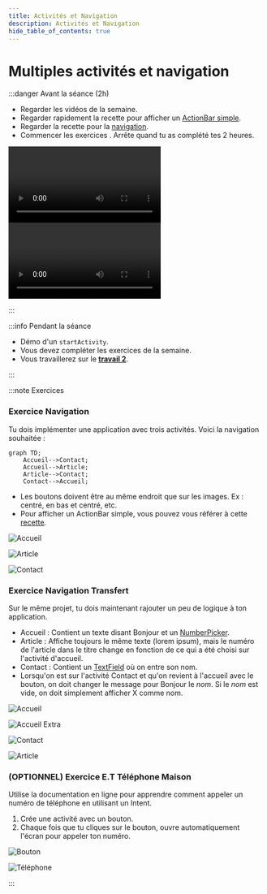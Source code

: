 ```yaml
---
title: Activités et Navigation
description: Activités et Navigation
hide_table_of_contents: true
---
```


# Multiples activités et navigation

<Row>

<Column>

:::danger Avant la séance (2h)

- Regarder les vidéos de la semaine.
- Regarder rapidement la recette pour afficher un [ActionBar simple](../03-recettes/action-bar-simple.mdx).
- Regarder la recette pour la [navigation](../03-recettes/navigation.mdx).
- Commencer les exercices . Arrête quand tu as complété tes 2 heures.

<Row>

<Column>

<Video url="https://youtu.be/MOF0kb0ampc" />

<Video url="https://youtu.be/t4jYehSpR1A" />

</Column>

<Column>

<Video url="https://youtu.be/qvty1jwEj-4" />

<Video url="https://youtu.be/Zu2pd6vOxMM" />

</Column>

</Row>

:::

</Column>

<Column>

:::info Pendant la séance

- Démo d'un `startActivity`.
- Vous devez compléter les exercices de la semaine.
- Vous travaillerez sur le **[travail 2](../tp/tp2)**.

:::

</Column>

</Row>

:::note Exercices

### Exercice Navigation

<Row>

<Column>

Tu dois implémenter une application avec trois activités. Voici la navigation souhaitée :

```mermaid
graph TD;
    Accueil-->Contact;
    Accueil-->Article;
    Article-->Contact;
    Contact-->Accueil;
```

- Les boutons doivent être au même endroit que sur les images. Ex : centré, en bas et centré, etc.
- Pour afficher un ActionBar simple, vous pouvez vous référer à cette [recette](../03-recettes/action-bar-simple.mdx).

</Column>

<Column>

![Accueil](_12-activites/navigation_accueil.png)

</Column>

<Column>

![Article](_12-activites/navigation_article.png)

</Column>

<Column>

![Contact](_12-activites/navigation_contact.png)

</Column>

</Row>

### Exercice Navigation Transfert

Sur le même projet, tu dois maintenant rajouter un peu de logique à ton application.

- Accueil : Contient un texte disant Bonjour et un [NumberPicker](https://developer.android.com/reference/kotlin/android/widget/NumberPicker-).
- Article : Affiche toujours le même texte (lorem ipsum), mais le numéro de l'article dans le titre change en fonction de ce qui a été choisi sur l'activité d'accueil.
- Contact : Contient un [TextField](https://m3.material.io/components/text-fields/overview) où on entre son nom.
- Lorsqu'on est sur l'activité Contact et qu'on revient à l'accueil avec le bouton, on doit changer le message pour Bonjour le _nom_. Si le _nom_ est vide, on doit simplement afficher X comme nom.

<Row>

<Column>

![Accueil](_12-activites/navigation_transfert_accueil.png)

</Column>

<Column>

![Accueil Extra](_12-activites/navigation_transfert_accueil_extra.png)

</Column>

<Column>

![Contact](_12-activites/navigation_transfert_contact.png)

</Column>

<Column>

![Article](_12-activites/navigation_transfert_article.png)

</Column>

</Row>

### (OPTIONNEL) Exercice E.T Téléphone Maison 

<Row>

<Column>

Utilise la documentation en ligne pour apprendre comment appeler un numéro de téléphone en utilisant un Intent.

1. Crée une activité avec un bouton.
2. Chaque fois que tu cliques sur le bouton, ouvre automatiquement l'écran pour appeler ton numéro.

</Column>

<Column>

![Bouton](_12-activites/itty_telephone_maison_bouton.png)

</Column>

<Column>

![Téléphone](_12-activites/itty_telephone_maison_telephone.png)

</Column>

</Row>

:::
